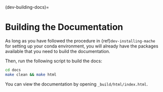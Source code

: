 (dev-building-docs)=

# Building the Documentation

As long as you have followed the procedure in {ref}`dev-installing-mache` for setting
up your conda environment, you will already have the packages available that
you need to build the documentation.

Then, run the following script to build the docs:

```bash
cd docs
make clean && make html
```

You can view the documentation by opening `_build/html/index.html`.
